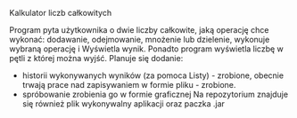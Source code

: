 Kalkulator liczb całkowitych

Program pyta użytkownika o dwie liczby całkowite, jaką operację chce wykonać: dodawanie, odejmowanie, mnożenie lub dzielenie, wykonuje wybraną operację i Wyświetla wynik.
Ponadto program wyświetla liczbę w pętli z której można wyjść. 
Planuje się dodanie:
- historii wykonywanych wyników (za pomoca Listy) - zrobione, obecnie trwają prace nad zapisywaniem w formie pliku - zrobione.
- spróbowanie zrobienia go w formie graficznej
Na repozytorium znajduje się również plik wykonywalny aplikacji oraz paczka .jar
